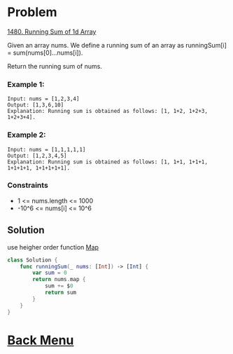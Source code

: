 # Problem
[1480. Running Sum of 1d Array](https://leetcode.com/problems/running-sum-of-1d-array/)

Given an array nums. We define a running sum of an array as runningSum[i] = sum(nums[0]…nums[i]).

Return the running sum of nums.

### Example 1:
```
Input: nums = [1,2,3,4]
Output: [1,3,6,10]
Explanation: Running sum is obtained as follows: [1, 1+2, 1+2+3, 1+2+3+4].
```

### Example 2:
```
Input: nums = [1,1,1,1,1]
Output: [1,2,3,4,5]
Explanation: Running sum is obtained as follows: [1, 1+1, 1+1+1, 1+1+1+1, 1+1+1+1+1].
```

### Constraints
- 1 <= nums.length <= 1000
- -10^6 <= nums[i] <= 10^6

## Solution

use heigher order function [Map](https://developer.apple.com/documentation/swift/array/map(_:)-87c4d)

```swift
class Solution {
    func runningSum(_ nums: [Int]) -> [Int] {
        var sum = 0
        return nums.map { 
            sum += $0 
            return sum 
        }
    }
}
````

# [Back Menu](./README.md#Easy)